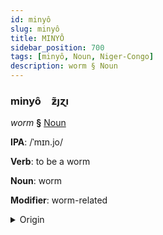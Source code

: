 ```yaml
---
id: minyô
slug: minyô
title: MINYÔ
sidebar_position: 700
tags: [minyô, Noun, Niger-Congo]
description: worm § Noun
---
```


### minyô&emsp;<span kind="abugida">ƶ̃ȷɀı</span>

*worm* **§** [Noun](../../tags/Noun)

**IPA**: /ˈmɪn.jo/

**Verb**: to be a worm

**Noun**: worm

**Modifier**: worm-related

<details>
    <summary>Origin</summary>
    Swahili mnyoo /mɲɔː/<br/>
    <em>Niger-Congo Language Family</em>
</details>